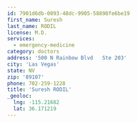```yaml
---
id: 7901d6db-0093-48dc-9905-58898fe6be19
first_name: Suresh
last_name: RODIL
license: M.D.
services:
  - emergency-medicine
category: doctors
address: '500 N Rainbow Blvd   Ste 203'
city: 'Las Vegas'
state: NV
zip: '89107'
phone: 702-259-1228
title: 'Suresh RODIL'
_geoloc:
  lng: -115.21682
  lat: 36.171219
---
```

